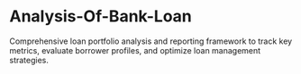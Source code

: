 # Analysis-Of-Bank-Loan
Comprehensive loan portfolio analysis and reporting framework to track key metrics, evaluate borrower profiles, and optimize loan management strategies.
